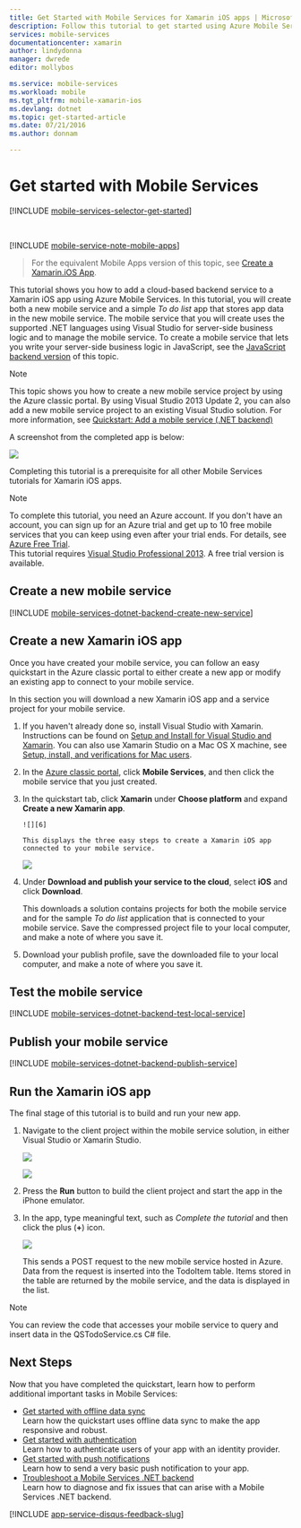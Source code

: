 ```yaml
---
title: Get Started with Mobile Services for Xamarin iOS apps | Microsoft Azure
description: Follow this tutorial to get started using Azure Mobile Services for Xamarin iOS development
services: mobile-services
documentationcenter: xamarin
author: lindydonna
manager: dwrede
editor: mollybos

ms.service: mobile-services
ms.workload: mobile
ms.tgt_pltfrm: mobile-xamarin-ios
ms.devlang: dotnet
ms.topic: get-started-article
ms.date: 07/21/2016
ms.author: donnam

---
```

# <a name="getting-started"> </a>Get started with Mobile Services
[!INCLUDE [mobile-services-selector-get-started](../../includes/mobile-services-selector-get-started.md)]

&nbsp;

[!INCLUDE [mobile-service-note-mobile-apps](../../includes/mobile-services-note-mobile-apps.md)]

> For the equivalent Mobile Apps version of this topic, see [Create a Xamarin.iOS App](../app-service-mobile/app-service-mobile-xamarin-ios-get-started.md).
> 
> 

This tutorial shows you how to add a cloud-based backend service to a Xamarin iOS app using Azure Mobile Services. In this tutorial, you will create both a new mobile service and a simple *To do list* app that stores app data in the new mobile service. The mobile service that you will create uses the supported .NET languages using Visual Studio for server-side business logic and to manage the mobile service. To create a mobile service that lets you write your server-side business logic in JavaScript, see the [JavaScript backend version](mobile-services-ios-get-started.md) of this topic.

> [!NOTE]
> This topic shows you how to create a new mobile service project by using the Azure classic portal. By using Visual Studio 2013 Update 2, you can also add a new mobile service project to an existing Visual Studio solution. For more information, see [Quickstart: Add a mobile service (.NET backend)](http://msdn.microsoft.com/library/windows/apps/dn629482.aspx)
> 
> 

A screenshot from the completed app is below:

![](./media/mobile-services-dotnet-backend-xamarin-ios-get-started/mobile-quickstart-completed-ios.png)

Completing this tutorial is a prerequisite for all other Mobile Services tutorials for Xamarin iOS apps.

> [!NOTE]
> To complete this tutorial, you need an Azure account. If you don't have an account, you can sign up for an Azure trial and get up to 10 free mobile services that you can keep using even after your trial ends. For details, see <a href="http://www.windowsazure.com/pricing/free-trial/?WT.mc_id=A0E0E5C02&amp;returnurl=http%3A%2F%2Fwww.windowsazure.com%2Fen-us%2Fdocumentation%2Farticles%2Fmobile-services-dotnet-backend-xamarin-ios-get-started" target="_blank">Azure Free Trial</a>.<br />This tutorial requires <a href="https://go.microsoft.com/fwLink/p/?LinkID=257546" target="_blank">Visual Studio Professional 2013</a>. A free trial version is available.
> 
> 

## Create a new mobile service
[!INCLUDE [mobile-services-dotnet-backend-create-new-service](../../includes/mobile-services-dotnet-backend-create-new-service.md)]

## Create a new Xamarin iOS app
Once you have created your mobile service, you can follow an easy quickstart in the Azure classic portal to either create a new app or modify an existing app to connect to your mobile service.

In this section you will download a new Xamarin iOS app and a service project for your mobile service.

1. If you haven't already done so, install Visual Studio with Xamarin. Instructions can be found on [Setup and Install for Visual Studio and Xamarin](https://msdn.microsoft.com/library/mt613162.aspx). You can also use Xamarin Studio on a Mac OS X machine, see [Setup, install, and verifications for Mac users](https://msdn.microsoft.com/library/mt488770.aspx).
2. In the [Azure classic portal](https://manage.windowsazure.com/), click **Mobile Services**, and then click the mobile service that you just created.
3. In the quickstart tab, click **Xamarin** under **Choose platform** and expand **Create a new Xamarin app**.
   
       ![][6]
   
       This displays the three easy steps to create a Xamarin iOS app connected to your mobile service.
   
      ![](./media/mobile-services-dotnet-backend-xamarin-ios-get-started/mobile-quickstart-steps-xamarin-ios.png)
4. Under **Download and publish your service to the cloud**, select **iOS** and click **Download**.
   
      This downloads a solution contains projects for both the mobile service and for the sample *To do list* application that is connected to your mobile service. Save the compressed project file to your local computer, and make a note of where you save it.
5. Download your publish profile, save the downloaded file to your local computer, and make a note of where you save it.

## Test the mobile service
[!INCLUDE [mobile-services-dotnet-backend-test-local-service](../../includes/mobile-services-dotnet-backend-test-local-service.md)]

## Publish your mobile service
[!INCLUDE [mobile-services-dotnet-backend-publish-service](../../includes/mobile-services-dotnet-backend-publish-service.md)]

## Run the Xamarin iOS app
The final stage of this tutorial is to build and run your new app.

1. Navigate to the client project within the mobile service solution, in either Visual Studio or Xamarin Studio.
   
    ![](./media/mobile-services-dotnet-backend-xamarin-ios-get-started/mobile-xamarin-project-ios-vs.png)
   
    ![](./media/mobile-services-dotnet-backend-xamarin-ios-get-started/mobile-xamarin-project-ios-xs.png)
2. Press the **Run** button to build the client project and start the app in the iPhone emulator.
3. In the app, type meaningful text, such as *Complete the tutorial* and then click the plus (**+**) icon.
   
    ![](./media/mobile-services-dotnet-backend-xamarin-ios-get-started/mobile-quickstart-startup-ios.png)
   
    This sends a POST request to the new mobile service hosted in Azure. Data from the request is inserted into the TodoItem table. Items stored in the table are returned by the mobile service, and the data is displayed in the list.

> [!NOTE]
> You can review the code that accesses your mobile service to query and insert data in the QSTodoService.cs C# file.
> 
> 

## Next Steps
Now that you have completed the quickstart, learn how to perform additional important tasks in Mobile Services:

* [Get started with offline data sync](mobile-services-xamarin-ios-get-started-offline-data.md)
  <br/>Learn how the quickstart uses offline data sync to make the app responsive and robust.
* [Get started with authentication](mobile-services-dotnet-backend-xamarin-ios-get-started-users.md)
  <br/>Learn how to authenticate users of your app with an identity provider.
* [Get started with push notifications](mobile-services-dotnet-backend-xamarin-ios-get-started-push.md)
  <br/>Learn how to send a very basic push notification to your app.
* [Troubleshoot a Mobile Services .NET backend](mobile-services-dotnet-backend-how-to-troubleshoot.md)
  <br/> Learn how to diagnose and fix issues that can arise with a Mobile Services .NET backend.

[!INCLUDE [app-service-disqus-feedback-slug](../../includes/app-service-disqus-feedback-slug.md)]

<!-- Anchors. -->
[Getting started with Mobile Services]:#getting-started
[Create a new mobile service]:#create-new-service
[Next Steps]:#next-steps



<!-- Images. -->
[0]: ./media/mobile-services-dotnet-backend-xamarin-ios-get-started/mobile-quickstart-completed-ios.png
[6]: ./media/mobile-services-dotnet-backend-xamarin-ios-get-started/mobile-portal-quickstart-xamarin-ios.png
[7]: ./media/mobile-services-dotnet-backend-xamarin-ios-get-started/mobile-quickstart-steps-xamarin-ios.png
[8]: ./media/mobile-services-dotnet-backend-xamarin-ios-get-started/mobile-xamarin-project-ios-vs.png
[9]: ./media/mobile-services-dotnet-backend-xamarin-ios-get-started/mobile-xamarin-project-ios-xs.png
[10]: ./media/mobile-services-dotnet-backend-xamarin-ios-get-started/mobile-quickstart-startup-ios.png

<!-- URLs. -->
[Get started with offline data sync]: mobile-services-xamarin-ios-get-started-offline-data.md
[Get started with authentication]: mobile-services-dotnet-backend-xamarin-ios-get-started-users.md
[Get started with push notifications]: mobile-services-dotnet-backend-xamarin-ios-get-started-push.md
[Visual Studio Professional 2013]: https://go.microsoft.com/fwLink/p/?LinkID=257546
[Mobile Services SDK]: http://go.microsoft.com/fwlink/?LinkId=257545
[JavaScript and HTML]: mobile-services-win8-javascript/
[Azure classic portal]: https://manage.windowsazure.com/
[JavaScript backend version]: mobile-services-ios-get-started.md
[Troubleshoot a Mobile Services .NET backend]: mobile-services-dotnet-backend-how-to-troubleshoot.md